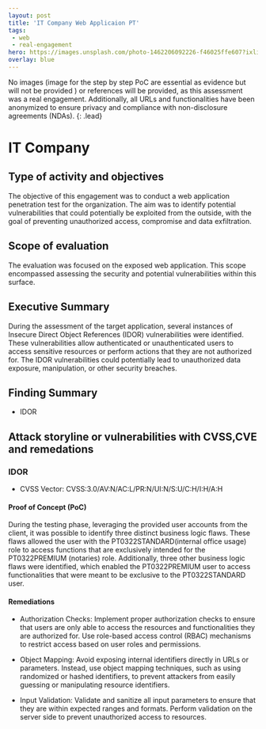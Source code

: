 ```yaml
---
layout: post
title: 'IT Company Web Applicaion PT'
tags:
 - web
 - real-engagement
hero: https://images.unsplash.com/photo-1462206092226-f46025ffe607?ixlib=rb-4.0.3&ixid=M3wxMjA3fDB8MHxwaG90by1wYWdlfHx8fGVufDB8fHx8fA%3D%3D&auto=format&fit=crop&w=1474&q=80
overlay: blue
---
```


No images (image for the step by step PoC are essential as evidence but will not be provided
) or references will be provided, as this assessment was a real engagement. Additionally, all URLs and functionalities have been anonymized to ensure privacy and compliance with non-disclosure agreements (NDAs). {: .lead} <!--break-->

# IT Company

## Type of activity and objectives
The objective of this engagement was to conduct a web application penetration test for the organization. The aim was to identify potential vulnerabilities that could potentially be exploited from the outside, with the goal of preventing unauthorized access, compromise and data exfiltration.
## Scope of evaluation
The evaluation was focused on the exposed web application. This scope encompassed assessing the security and potential vulnerabilities within this surface.
## Executive Summary 
During the assessment of the target application, several instances of Insecure Direct Object References (IDOR) vulnerabilities were identified. These vulnerabilities allow authenticated or unauthenticated users to access sensitive resources or perform actions that they are not authorized for. The IDOR vulnerabilities could potentially lead to unauthorized data exposure, manipulation, or other security breaches.
## Finding Summary
- IDOR
## Attack storyline or vulnerabilities with CVSS,CVE and remedations
### IDOR
- CVSS Vector: CVSS:3.0/AV:N/AC:L/PR:N/UI:N/S:U/C:H/I:H/A:H
#### Proof of Concept (PoC)
During the testing phase, leveraging the provided user accounts from the client, it was possible to identify three distinct business logic flaws. These flaws allowed the user with the PT0322STANDARD(internal office usage) role to access functions that are exclusively intended for the PT0322PREMIUM (notaries) role. Additionally, three other business logic flaws were identified, which enabled the PT0322PREMIUM user to access functionalities that were meant to be exclusive to the PT0322STANDARD user.
#### Remediations
- Authorization Checks: Implement proper authorization checks to ensure that users are only able to access the resources and functionalities they are authorized for. Use role-based access control (RBAC) mechanisms to restrict access based on user roles and permissions.

- Object Mapping: Avoid exposing internal identifiers directly in URLs or parameters. Instead, use object mapping techniques, such as using randomized or hashed identifiers, to prevent attackers from easily guessing or manipulating resource identifiers.

- Input Validation: Validate and sanitize all input parameters to ensure that they are within expected ranges and formats. Perform validation on the server side to prevent unauthorized access to resources.